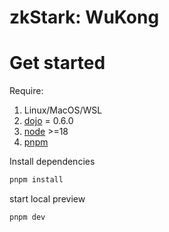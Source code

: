 
# zkStark: WuKong


# Get started

Require:

1. Linux/MacOS/WSL
2. [dojo](https://book.dojoengine.org/) = 0.6.0
3. [node](https://nodejs.org/) >=18
4. [pnpm](https://pnpm.io/)

Install dependencies

```bash
pnpm install
```

start local preview 

```bash
pnpm dev
```